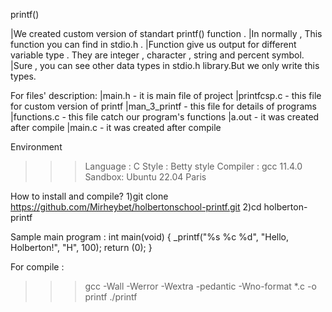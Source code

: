printf()

|We created custom version of standart printf() function .
|In normally , This function you can find in stdio.h .
|Function give us output for different variable type . They are integer , character , string and percent symbol.
|Sure , you can see other data types in stdio.h library.But we only write this types.


For files' description:
|main.h - it is main file of project
|printfcsp.c - this file for custom version of printf
|man_3_printf - this file for details of programs 
|functions.c - this file catch our program's  functions
|a.out - it was created after compile 
|main.c - it was created after compile

Environment 
>>>Language : C
>>>Style : Betty style
>>>Compiler : gcc 11.4.0
>>>Sandbox: Ubuntu 22.04 Paris

How to install and compile?
1)git clone https://github.com/Mirheybet/holbertonschool-printf.git
2)cd holberton-printf

Sample main program :
int main(void)
{
	_printf("%s %c %d", "Hello, Holberton!", "H", 100);
	return (0);
}

For compile : 
>>>gcc -Wall -Werror -Wextra -pedantic -Wno-format *.c -o printf
>>>./printf
